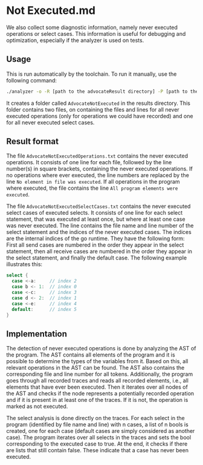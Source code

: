 # Not Executed.md

We also collect some diagnostic information, namely never executed operations
or select cases. This information is useful for debugging and optimization,
especially if the analyzer is used on tests.

## Usage
This is run automatically by the toolchain. To run it manually, use the following command:
```bash
./analyzer -o -R [path to the advocateResult directory] -P [path to the root of the analyzed program]
```

It creates a folder called `AdvocateNotExecuted` in the
results directory. This folder contains two files, on containing the
files and lines for all never executed operations (only for operations
we could have recorded) and one for all never executed select cases.

## Result format
The file `AdvocateNotExecutedOperations.txt` contains the never executed
operations. It consists of one line for each file, followed by the line number(s)
in square brackets, containing the never executed operations. If no operations
where ever executed, the line numbers are replaced by the line `No element in file was executed`.
If all operations in the program where executed, the file contains the line
`All program elements were executed`.

The file `AdvocateNotExecutedSelectCases.txt` contains the never executed select
cases of executed selects. It consists of one line for each select
statement, that was executed at least once, but where at least one case was never
executed. The line contains the file name and line number of the select statement
and the indices of the never executed cases.
The indices are the internal indices of the go runtime. They have the
following form: First all send cases are numbered in the order they appear in the
select statement, then all receive cases are numbered in the order they appear in
the select statement, and finally the default case. The following example illustrates
this:
```go
select {
  case <-a:     // index 2
  case b <- 1:  // index 0
  case <-c:     // index 3
  case d <- 2:  // index 1
  case <-e:     // index 4
  default:      // index 5
}
```


## Implementation

The detection of never executed operations is done by analyzing the AST of the
program. The AST contains all elements of the program and it is possible to
determine the types of the variables from it. Based on this, all relevant
operations in the AST can be found. The AST also contains the corresponding
file and line number for all tokens. Additionally, the program goes through all
recorded traces and reads all recorded elements, i.e., all elements that have
ever been executed. Then it iterates over all nodes of the AST and checks if
the node represents a potentially recorded operation and if it is present in at
least one of the traces. If it is not, the operation is marked as not executed.

The select analysis is done directly on the traces. For each
select in the program (identified by file name and line) with n cases, a list of
n bools is created, one for each case (default cases are simply considered as
another case). The program iterates over all selects in the traces and sets the
bool corresponding to the executed case to true. At the end, it checks if there
are lists that still contain false. These indicate that a case has never been
executed.
